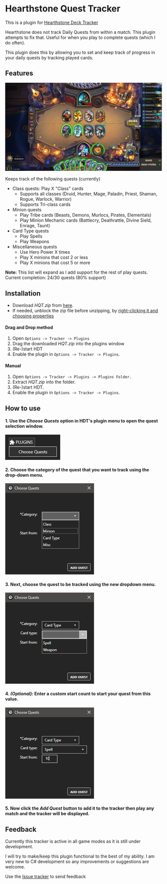Hearthstone Quest Tracker
========================
This is a plugin for [Hearthstone Deck Tracker](https://github.com/Epix37/Hearthstone-Deck-Tracker)

Hearthstone does not track Daily Quests from within a match. This plugin attempts to fix that. Useful for when you play to complete quests (which I do often).

This plugin does this by allowing you to set and keep track of progress in your daily quests by tracking played cards.
  
  
## Features
![overlay](Hearthstone-Quest-Tracker/images/Screenshots/overlay.png)

Keeps track of the following quests (currently)
- Class quests: Play X "Class" cards
  - Supports all classes (Druid, Hunter, Mage, Paladin, Priest, Shaman, Rogue, Warlock, Warrior)
  - Supports Tri-class cards
- Minion quests
  - Play Tribe cards (Beasts, Demons, Murlocs, Pirates, Elementals)
  - Play Minion Mechanic cards (Battlecry, Deathrattle, Divine Sield, Enrage, Taunt)
- Card Type quests
  - Play Spells
  - Play Weapons
- Miscellaneous quests
  - Use Hero Power X times
  - Play X minions that cost 2 or less
  - Play X minions that cost 5 or more
  
__Note:__ This list will expand as I add support for the rest of play quests.  
Current completion: 24/30 quests (80% support)
  
  
## Installation
- Download *HQT.zip* from [here](https://github.com/PyroGenesis/Hearthstone-Quest-Tracker/releases).
- If needed, unblock the zip file before unzipping, by [right-clicking it and choosing properties](http://blogs.msdn.com/b/delay/p/unblockingdownloadedfile.aspx)
#### Drag and Drop method
1. Open `Options -> Tracker -> Plugins`
1. Drag the downloaded *HQT.zip* into the plugins window
1. (Re-)start HDT
1. Enable the plugin in `Options -> Tracker -> Plugins`.
#### Manual
1. Open `Options -> Tracker -> Plugins -> Plugins Folder.`
1. Extract *HQT.zip* into the folder.
1. (Re-)start HDT.
1. Enable the plugin in `Options -> Tracker -> Plugins`.
  
  
## How to use
#### 1. Use the *Choose Quests* option in HDT's plugin menu to open the quest selection window.

![menu](Hearthstone-Quest-Tracker/images/Screenshots/plugin_menu.png)

#### 2. Choose the category of the quest that you want to track using the drop-down menu.

![category](Hearthstone-Quest-Tracker/images/Screenshots/category_selection.png)

#### 3. Next, choose the quest to be tracked using the new dropdown menu.

![quest_select](Hearthstone-Quest-Tracker/images/Screenshots/quest_selection.png)

#### 4. _(Optional):_ Enter a custom start count to start your quest from this value.

![count](Hearthstone-Quest-Tracker/images/Screenshots/count_selection.png)

#### 5. Now click the *Add Quest* button to add it to the tracker then play any match and the tracker will be displayed.


## Feedback
Currently this tracker is active in all game modes as it is still under development.

I will try to make/keep this plugin functional to the best of my ability. I am very new to C# development so any improvements or suggestions are welcome.

Use the [Issue tracker](https://github.com/PyroGenesis/Hearthstone-Quest-Tracker/issues/new) to send feedback
